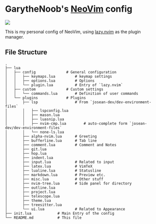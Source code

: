 # GarytheNoob's [NeoVim](https://github.com/neovim/neovim) config

[![](https://img.shields.io/badge/Plugin_Manager-lazy.nvim-blue?style=flat-square)](https://github.com/folke/lazy.nvim)

This is my personal config of NeoVim, using [lazy.nvim](https://github.com/folke/lazy.nvim) as the plugin manager.

## File Structure

```text
.
├── lua
│   ├── config              # General configuration
│   │   ├── keymaps.lua         # keymap settings
│   │   ├── options.lua         # Options
│   │   └── plugin.lua          # Entry of `lazy.nvim`
│   ├── custom              # Custom settings
│   │   └── commands.lua        # Definition of user commands
│   └── plugins             # Plugins
│       ├── lsp                 # From `josean-dev/dev-environment-files`
│       │   ├── lspconfig.lua
│       │   ├── mason.lua
│       │   ├── luasnip.lua
│       │   ├── nvim-cmp.lua        # auto-complete form `josean-dev/dev-environment-files` 
│       │   └── none-ls.lua
│       ├── alpha-nvim.lua      # Greeting
│       ├── bufferline.lua      # Tab line
│       ├── comment.lua         # Comment and Notes
│       ├── git.lua
│       ├── hop.lua
│       ├── indent.lua
│       ├── input.lua           # Related to input
│       ├── latex.lua           # VimTeX
│       ├── lualine.lua         # Statusline
│       ├── markdown.lua        # Preview etc.
│       ├── misc.lua            # Other stuff
│       ├── nvim-tree.lua       # Side panel for directory
│       ├── outline.lua
│       ├── project.lua
│       ├── telescope.lua
│       ├── theme.lua
│       ├── treesitter.lua
│       └── ui.lua              # Related to Appearance
├── init.lua            # Main Entry of the config
└── README.md           # This file
```

